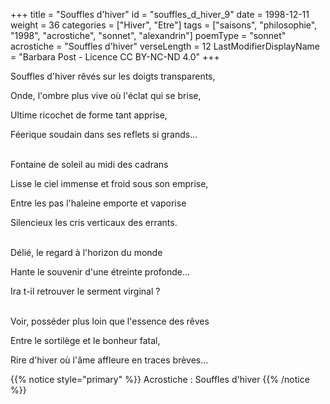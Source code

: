 +++
title = "Souffles d'hiver"
id = "souffles_d_hiver_9"
date = 1998-12-11
weight = 36
categories = ["Hiver", "Etre"]
tags = ["saisons", "philosophie", "1998", "acrostiche", "sonnet", "alexandrin"]
poemType = "sonnet"
acrostiche = "Souffles d'hiver"
verseLength = 12
LastModifierDisplayName = "Barbara Post - Licence CC BY-NC-ND 4.0"
+++

Souffles d'hiver rêvés sur les doigts transparents,

Onde, l'ombre plus vive où l'éclat qui se brise,

Ultime ricochet de forme tant apprise,

Féerique soudain dans ses reflets si grands...

 \
Fontaine de soleil au midi des cadrans

Lisse le ciel immense et froid sous son emprise,

Entre les pas l'haleine emporte et vaporise

Silencieux les cris verticaux des errants.

 \
Délié, le regard à l'horizon du monde

Hante le souvenir d'une étreinte profonde...

Ira t-il retrouver le serment virginal ?

 \
Voir, posséder plus loin que l'essence des rêves

Entre le sortilège et le bonheur fatal,

Rire d'hiver où l'âme affleure en traces brèves...

{{% notice style="primary" %}}
Acrostiche : Souffles d'hiver
{{% /notice %}}
